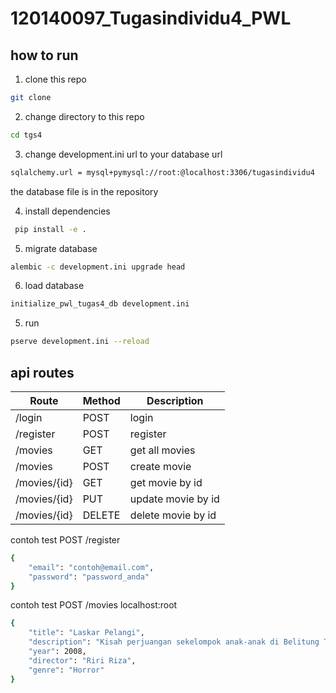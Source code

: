 # 120140097_Tugasindividu4_PWL

## how to run

1. clone this repo

```bash
git clone
```

2. change directory to this repo

```bash
cd tgs4
```

3.  change development.ini url to your database url

```bash
sqlalchemy.url = mysql+pymysql://root:@localhost:3306/tugasindividu4
```
 the database file is in the repository


4. install dependencies

```bash
 pip install -e .
```

5. migrate database

```bash
alembic -c development.ini upgrade head
```

6. load database

```bash
initialize_pwl_tugas4_db development.ini
```

5. run

```bash
pserve development.ini --reload
```



## api routes

| Route        | Method | Description        |
| ------------ | ------ | ------------------ |
| /login       | POST   | login              |
| /register    | POST   | register           |
| /movies      | GET    | get all movies     |
| /movies      | POST   | create movie       |
| /movies/{id} | GET    | get movie by id    |
| /movies/{id} | PUT    | update movie by id |
| /movies/{id} | DELETE | delete movie by id |
contoh test POST /register
```bash
{
    "email": "contoh@email.com",
    "password": "password_anda"
}
```
contoh test POST /movies
localhost:root
```bash
{
    "title": "Laskar Pelangi",
    "description": "Kisah perjuangan sekelompok anak-anak di Belitung Timur yang berusaha mendapatkan pendidikan yang berkualitas meskipun dihadapkan dengan keterbatasan sumber daya.",
    "year": 2008,
    "director": "Riri Riza",
    "genre": "Horror"
}

```
